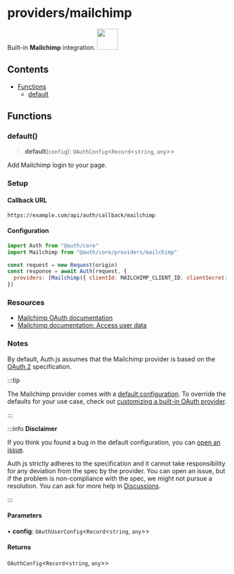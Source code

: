 # providers/mailchimp

<div style={{backgroundColor: "#000", display: "flex", justifyContent: "space-between", color: "#fff", padding: 16}}>
<span>Built-in <b>Mailchimp</b> integration.</span>
<a href="https://mailchimp.com">
  <img style={{display: "block"}} src="https://authjs.dev/img/providers/mailchimp.svg" height="48" width="48"/>
</a>
</div>

## Contents

- [Functions](mailchimp.md#functions)
    - [default](mailchimp.md#default)

## Functions

### default()

> **default**(`config`): `OAuthConfig`\<`Record`\<`string`, `any`\>\>

Add Mailchimp login to your page.

### Setup

#### Callback URL
```
https://example.com/api/auth/callback/mailchimp
```

#### Configuration
```js
import Auth from "@auth/core"
import Mailchimp from "@auth/core/providers/mailchimp"

const request = new Request(origin)
const response = await Auth(request, {
  providers: [Mailchimp({ clientId: MAILCHIMP_CLIENT_ID, clientSecret: MAILCHIMP_CLIENT_SECRET })],
})
```

### Resources

 - [Mailchimp OAuth documentation](https://admin.mailchimp.com/account/oauth2/client/)
 - [Mailchimp documentation: Access user data](https://mailchimp.com/developer/marketing/guides/access-user-data-oauth-2/)

### Notes

By default, Auth.js assumes that the Mailchimp provider is
based on the [OAuth 2](https://www.rfc-editor.org/rfc/rfc6749.html) specification.

:::tip

The Mailchimp provider comes with a [default configuration](https://github.com/nextauthjs/next-auth/blob/main/packages/core/src/providers/mailchimp.ts).
To override the defaults for your use case, check out [customizing a built-in OAuth provider](https://authjs.dev/guides/providers/custom-provider#override-default-options).

:::

:::info **Disclaimer**

If you think you found a bug in the default configuration, you can [open an issue](https://authjs.dev/new/provider-issue).

Auth.js strictly adheres to the specification and it cannot take responsibility for any deviation from
the spec by the provider. You can open an issue, but if the problem is non-compliance with the spec,
we might not pursue a resolution. You can ask for more help in [Discussions](https://authjs.dev/new/github-discussions).

:::

#### Parameters

• **config**: `OAuthUserConfig`\<`Record`\<`string`, `any`\>\>

#### Returns

`OAuthConfig`\<`Record`\<`string`, `any`\>\>
